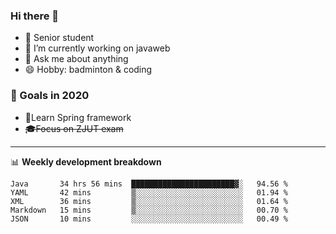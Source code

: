 

### Hi there 🐏

- 🌱 Senior student
- 🔭 I’m currently working on javaweb
- 💬 Ask me about anything
- 😄 Hobby: badminton & coding

### 🚀 Goals in 2020
+ 🍃Learn Spring framework
+ ~~🎓Focus on ZJUT exam~~
-------

📊 **Weekly development breakdown**
<!--START_SECTION:waka-->
```text
Java       34 hrs 56 mins  ███████████████████████▓░   94.56 % 
YAML       42 mins         ▒░░░░░░░░░░░░░░░░░░░░░░░░   01.94 % 
XML        36 mins         ▒░░░░░░░░░░░░░░░░░░░░░░░░   01.64 % 
Markdown   15 mins         ▒░░░░░░░░░░░░░░░░░░░░░░░░   00.70 % 
JSON       10 mins         ░░░░░░░░░░░░░░░░░░░░░░░░░   00.49 % 
```
<!--END_SECTION:waka-->
